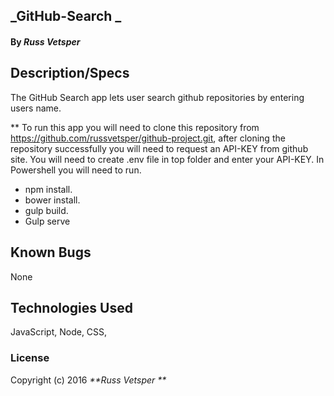 ## _GitHub-Search _
#### By _**Russ Vetsper**_




## Description/Specs

The GitHub Search app lets user search github repositories by entering users name.

** To run this app you will need to clone this repository from  https://github.com/russvetsper/github-project.git, after cloning the repository successfully you will need to request an API-KEY from github site. You will need to create .env file in top folder and enter your API-KEY.
In Powershell you will need to run. 


* npm install.
* bower install.
* gulp build.
* Gulp serve

## Known Bugs


None

## Technologies Used
JavaScript, Node, CSS,  

### License
Copyright (c) 2016 _**Russ Vetsper **_
